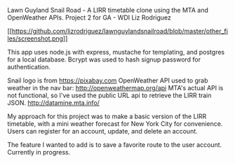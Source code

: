 Lawn Guyland Snail Road - A LIRR timetable clone using the MTA and OpenWeather APIs.
Project 2 for GA - WDI
Liz Rodriguez

[[https://github.com/lizrodriguez/lawnguylandsnailroad/blob/master/other_files/screenshot.png]]

This app uses node.js with express, mustache for templating, and postgres for a local database.
Bcrypt was used to hash signup password for authentication.

Snail logo is from  https://pixabay.com
OpenWeather API used to grab weather in the nav bar: http://openweathermap.org/api
MTA's actual API is not functional, so I've used the public URL api to retrieve the LIRR train JSON. http://datamine.mta.info/

My approach for this project was to make a basic version of the LIRR timetable, with a mini weather forecast for New York City for convenience. Users can register for an account, update, and delete an account.

The feature I wanted to add is to save a favorite route to the user account. Currently in progress.
